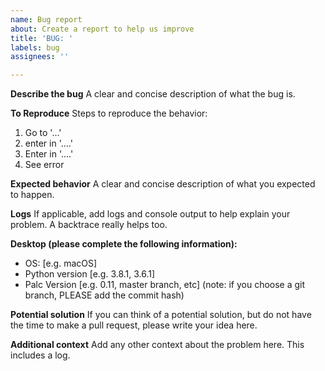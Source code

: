 ```yaml
---
name: Bug report
about: Create a report to help us improve
title: 'BUG: '
labels: bug
assignees: ''

---
```


**Describe the bug**
A clear and concise description of what the bug is.

**To Reproduce**
Steps to reproduce the behavior:
1. Go to '...'
2. enter in '....'
3. Enter in  '....'
4. See error

**Expected behavior**
A clear and concise description of what you expected to happen.

**Logs**
If applicable, add logs and console output to help explain your problem. A backtrace really helps too.

**Desktop (please complete the following information):**
 - OS: [e.g. macOS]
 - Python version [e.g. 3.8.1, 3.6.1]
 - Palc Version [e.g. 0.11, master branch, etc] (note: if you choose a git branch, PLEASE add the commit hash)

**Potential solution**
If you can think of a potential solution, but do not have the time to make a pull request, please write your idea here.

**Additional context**
Add any other context about the problem here. This includes a log.
